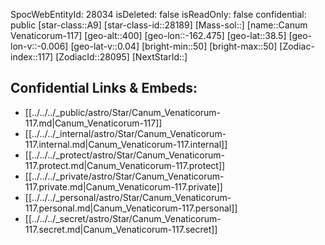 ﻿---
location: [38.5,-162.475,400]
type: Station
tags:
- astro/Star

---
SpocWebEntityId: 28034
isDeleted: false
isReadOnly: false
confidential: public
[star-class::A9]
[star-class-id::28189]
[Mass-sol::]
[name::Canum Venaticorum-117]
[geo-alt::400]
[geo-lon::-162.475]
[geo-lat::38.5]
[geo-lon-v::-0.006]
[geo-lat-v::0.04]
[bright-min::50]
[bright-max::50]
[Zodiac-index::117]
[ZodiacId::28095]
[NextStarId::]



## Confidential Links & Embeds: 
- [[../../../_public/astro/Star/Canum_Venaticorum-117.md|Canum_Venaticorum-117]] 
- [[../../../_internal/astro/Star/Canum_Venaticorum-117.internal.md|Canum_Venaticorum-117.internal]] 
- [[../../../_protect/astro/Star/Canum_Venaticorum-117.protect.md|Canum_Venaticorum-117.protect]] 
- [[../../../_private/astro/Star/Canum_Venaticorum-117.private.md|Canum_Venaticorum-117.private]] 
- [[../../../_personal/astro/Star/Canum_Venaticorum-117.personal.md|Canum_Venaticorum-117.personal]] 
- [[../../../_secret/astro/Star/Canum_Venaticorum-117.secret.md|Canum_Venaticorum-117.secret]]

